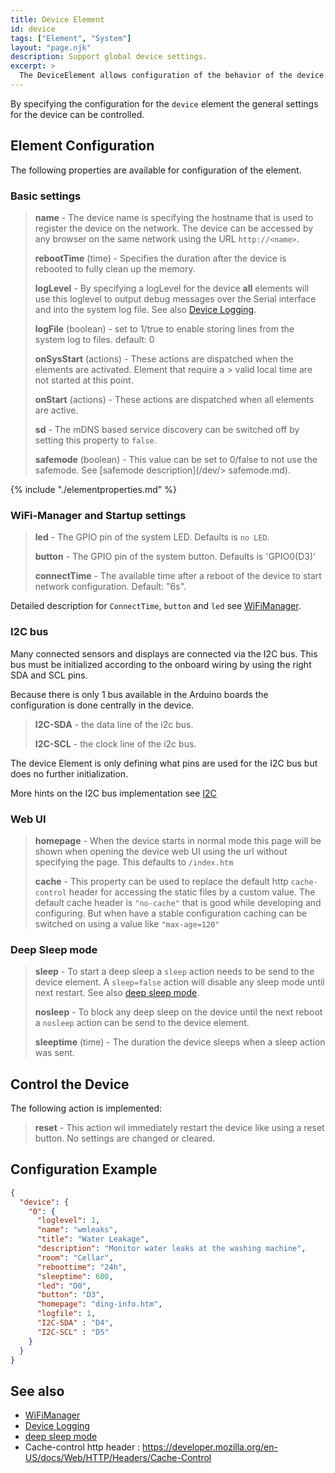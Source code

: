 ```yaml
---
title: Device Element
id: device
tags: ["Element", "System"]
layout: "page.njk"
description: Support global device settings. 
excerpt: >
  The DeviceElement allows configuration of the behavior of the device and the features offered by the board class.
---
```


By specifying the configuration for the `device` element the general settings for the device can be controlled.


## Element Configuration

The following properties are available for configuration of the element.

<object data="/element.svg?device" type="image/svg+xml"></object>

### Basic settings

> **name** - The device name is specifying the hostname that is used to register the device on the network.
> The device can be accessed by any browser on the same network using the URL `http://<name>`.
>
> **rebootTime** (time) - Specifies the duration after the device is rebooted to fully clean up the memory.
>
> **logLevel** - By specifying a logLevel for the device **all** elements will use this loglevel
> to output debug messages over the Serial interface and into the system log file.
> See also [Device Logging](/dev/logger.md).
>
> **logFile** (boolean) - set to 1/true to enable storing lines from the system log to files. default: 0
>
> **onSysStart** (actions) - These actions are dispatched when the elements are activated. Element that require a > valid local time are not started at this point.  
>
> **onStart** (actions) - These actions are dispatched when all elements are active.
>
> **sd** - The mDNS based service discovery can be switched off by setting this property to `false`.
>
> **safemode** (boolean) - This value can be set to 0/false to not use the safemode. See [safemode description](/dev/> safemode.md).

{% include "./elementproperties.md" %}


### WiFi-Manager and Startup settings

> **led** - The GPIO pin of the system LED. Defaults is `no LED`.
>
> **button** - The GPIO pin of the system button. Defaults is 'GPIO0(D3)'
>
> **connectTime** - The available time after a reboot of the device to start network configuration. Default: "6s".

Detailed description for `ConnectTime`, `button` and `led` see [WiFiManager](/dev/wifimanager.md).


### I2C bus

Many connected sensors and displays are connected via the I2C bus. This bus must be initialized according to the onboard wiring by using the right SDA and SCL pins.

Because there is only 1 bus available in the Arduino boards the configuration is done centrally in the device.

> **I2C-SDA** - the data line of the i2c bus.
>
> **I2C-SCL** - the clock line of the i2c bus.

The device Element is only defining what pins are used for the I2C bus but does no further initialization.

More hints on the I2C bus implementation see [I2C](/dev/i2c.md)


### Web UI

> **homepage** - When the device starts in normal mode this page will be shown
> when opening the device web UI using the url without specifying the page.
> This defaults to `/index.htm`
>
> **cache** - This property can be used to replace the default http `cache-control` header
> for accessing the static files by a custom value.
> The default cache header is `"no-cache"` that is good while developing and configuring.
> But when have a stable configuration caching can be switched on using a value like `"max-age=120"`


### Deep Sleep mode

> **sleep** - To start a deep sleep a `sleep` action needs to be send to the device element.
> A `sleep=false` action will disable any sleep mode until next restart.
> See also [deep sleep mode](/boards/deepsleep.md).
>
> **nosleep** -  To block any deep sleep on the device
> until the next reboot a `nosleep` action can be send to the device element.
>
> **sleeptime** (time) -  The duration the device sleeps when a sleep action was sent.


## Control the Device

The following action is implemented:

> **reset** - This action wil immediately restart the device like using a reset button.
> No settings are changed or cleared.

<!-- reset , restart ??? -->

## Configuration Example

``` json
{
  "device": {
    "0": {
      "loglevel": 1,
      "name": "wmleaks",
      "title": "Water Leakage",
      "description": "Monitor water leaks at the washing machine",
      "room": "Cellar",
      "reboottime": "24h",
      "sleeptime": 600,
      "led": "D0",
      "button": "D3",
      "homepage": "ding-info.htm",
      "logfile": 1,
      "I2C-SDA" : "D4",
      "I2C-SCL" : "D5"
    }
  }
}
```

## See also

* [WiFiManager](/dev/wifimanager.md)
* [Device Logging](/dev/logger.md)
* [deep sleep mode](/boards/deepsleep.md)
* Cache-control http header : <https://developer.mozilla.org/en-US/docs/Web/HTTP/Headers/Cache-Control>
